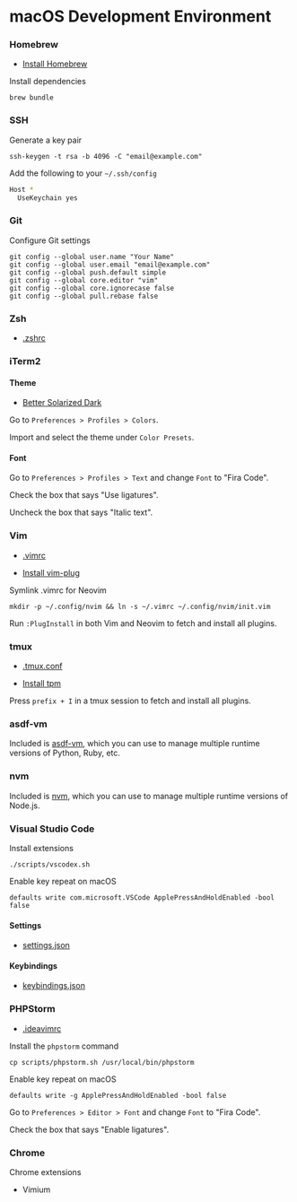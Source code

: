 # macOS Development Environment

### Homebrew

- [Install Homebrew](https://brew.sh)

Install dependencies

    brew bundle

### SSH

Generate a key pair

    ssh-keygen -t rsa -b 4096 -C "email@example.com"

Add the following to your `~/.ssh/config`

```sh
Host *
  UseKeychain yes
```

### Git

Configure Git settings

    git config --global user.name "Your Name"
    git config --global user.email "email@example.com"
    git config --global push.default simple
    git config --global core.editor "vim"
    git config --global core.ignorecase false
    git config --global pull.rebase false

### Zsh

- [.zshrc](https://github.com/joshcummingsdesign/mac-dev-env/tree/master/dotfiles/.zshrc)

### iTerm2

#### Theme

- [Better Solarized Dark](https://github.com/joshcummingsdesign/mac-dev-env/tree/master/themes)

Go to `Preferences > Profiles > Colors`.

Import and select the theme under `Color Presets`.

#### Font

Go to `Preferences > Profiles > Text` and change `Font` to "Fira Code".

Check the box that says "Use ligatures".

Uncheck the box that says "Italic text".

### Vim

- [.vimrc](https://github.com/joshcummingsdesign/mac-dev-env/tree/master/dotfiles/.vimrc)

- [Install vim-plug](https://github.com/junegunn/vim-plug)

Symlink .vimrc for Neovim

    mkdir -p ~/.config/nvim && ln -s ~/.vimrc ~/.config/nvim/init.vim

Run `:PlugInstall` in both Vim and Neovim to fetch and install all plugins.

### tmux

- [.tmux.conf](https://github.com/joshcummingsdesign/mac-dev-env/tree/master/dotfiles/.tmux.conf)

- [Install tpm](https://github.com/tmux-plugins/tpm)

Press `prefix + I` in a tmux session to fetch and install all plugins.

### asdf-vm

Included is [asdf-vm](https://asdf-vm.com/#/core-manage-plugins), which you can use to manage multiple runtime versions of Python, Ruby, etc.

### nvm

Included is [nvm](https://github.com/nvm-sh/nvm), which you can use to manage multiple runtime versions of Node.js.

### Visual Studio Code

Install extensions

    ./scripts/vscodex.sh

Enable key repeat on macOS

    defaults write com.microsoft.VSCode ApplePressAndHoldEnabled -bool false

#### Settings

- [settings.json](https://github.com/joshcummingsdesign/mac-dev-env/tree/master/dotfiles/.vscode/settings.json)

#### Keybindings

- [keybindings.json](https://github.com/joshcummingsdesign/mac-dev-env/tree/master/dotfiles/.vscode/keybindings.json)

### PHPStorm

- [.ideavimrc](https://github.com/joshcummingsdesign/mac-dev-env/tree/master/dotfiles/.ideavimrc)

Install the `phpstorm` command

    cp scripts/phpstorm.sh /usr/local/bin/phpstorm

Enable key repeat on macOS

    defaults write -g ApplePressAndHoldEnabled -bool false

Go to `Preferences > Editor > Font` and change `Font` to "Fira Code".

Check the box that says "Enable ligatures".

### Chrome

Chrome extensions

- Vimium
